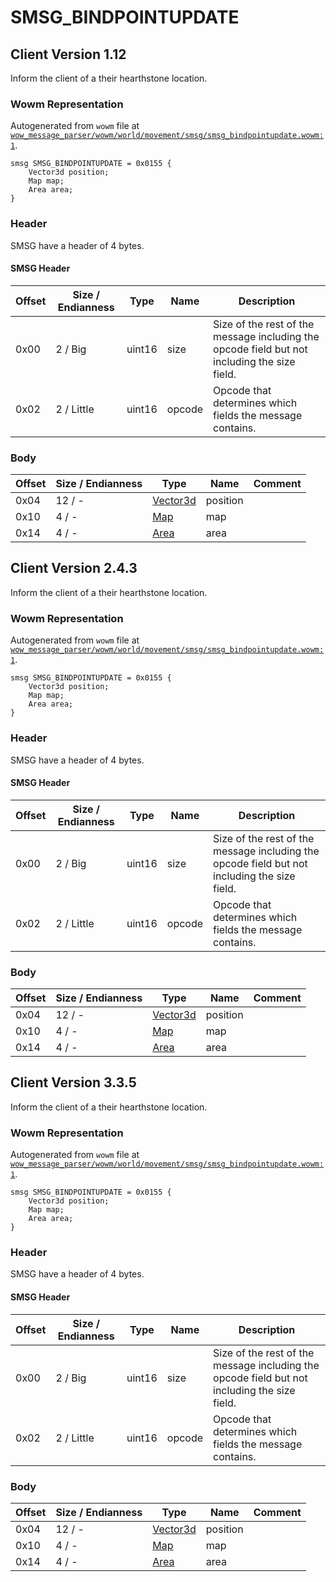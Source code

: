 # SMSG_BINDPOINTUPDATE

## Client Version 1.12

Inform the client of a their hearthstone location.

### Wowm Representation

Autogenerated from `wowm` file at [`wow_message_parser/wowm/world/movement/smsg/smsg_bindpointupdate.wowm:1`](https://github.com/gtker/wow_messages/tree/main/wow_message_parser/wowm/world/movement/smsg/smsg_bindpointupdate.wowm#L1).
```rust,ignore
smsg SMSG_BINDPOINTUPDATE = 0x0155 {
    Vector3d position;
    Map map;
    Area area;
}
```
### Header

SMSG have a header of 4 bytes.

#### SMSG Header

| Offset | Size / Endianness | Type   | Name   | Description |
| ------ | ----------------- | ------ | ------ | ----------- |
| 0x00   | 2 / Big           | uint16 | size   | Size of the rest of the message including the opcode field but not including the size field.|
| 0x02   | 2 / Little        | uint16 | opcode | Opcode that determines which fields the message contains.|

### Body

| Offset | Size / Endianness | Type | Name | Comment |
| ------ | ----------------- | ---- | ---- | ------- |
| 0x04 | 12 / - | [Vector3d](vector3d.md) | position |  |
| 0x10 | 4 / - | [Map](map.md) | map |  |
| 0x14 | 4 / - | [Area](area.md) | area |  |

## Client Version 2.4.3

Inform the client of a their hearthstone location.

### Wowm Representation

Autogenerated from `wowm` file at [`wow_message_parser/wowm/world/movement/smsg/smsg_bindpointupdate.wowm:1`](https://github.com/gtker/wow_messages/tree/main/wow_message_parser/wowm/world/movement/smsg/smsg_bindpointupdate.wowm#L1).
```rust,ignore
smsg SMSG_BINDPOINTUPDATE = 0x0155 {
    Vector3d position;
    Map map;
    Area area;
}
```
### Header

SMSG have a header of 4 bytes.

#### SMSG Header

| Offset | Size / Endianness | Type   | Name   | Description |
| ------ | ----------------- | ------ | ------ | ----------- |
| 0x00   | 2 / Big           | uint16 | size   | Size of the rest of the message including the opcode field but not including the size field.|
| 0x02   | 2 / Little        | uint16 | opcode | Opcode that determines which fields the message contains.|

### Body

| Offset | Size / Endianness | Type | Name | Comment |
| ------ | ----------------- | ---- | ---- | ------- |
| 0x04 | 12 / - | [Vector3d](vector3d.md) | position |  |
| 0x10 | 4 / - | [Map](map.md) | map |  |
| 0x14 | 4 / - | [Area](area.md) | area |  |

## Client Version 3.3.5

Inform the client of a their hearthstone location.

### Wowm Representation

Autogenerated from `wowm` file at [`wow_message_parser/wowm/world/movement/smsg/smsg_bindpointupdate.wowm:1`](https://github.com/gtker/wow_messages/tree/main/wow_message_parser/wowm/world/movement/smsg/smsg_bindpointupdate.wowm#L1).
```rust,ignore
smsg SMSG_BINDPOINTUPDATE = 0x0155 {
    Vector3d position;
    Map map;
    Area area;
}
```
### Header

SMSG have a header of 4 bytes.

#### SMSG Header

| Offset | Size / Endianness | Type   | Name   | Description |
| ------ | ----------------- | ------ | ------ | ----------- |
| 0x00   | 2 / Big           | uint16 | size   | Size of the rest of the message including the opcode field but not including the size field.|
| 0x02   | 2 / Little        | uint16 | opcode | Opcode that determines which fields the message contains.|

### Body

| Offset | Size / Endianness | Type | Name | Comment |
| ------ | ----------------- | ---- | ---- | ------- |
| 0x04 | 12 / - | [Vector3d](vector3d.md) | position |  |
| 0x10 | 4 / - | [Map](map.md) | map |  |
| 0x14 | 4 / - | [Area](area.md) | area |  |

